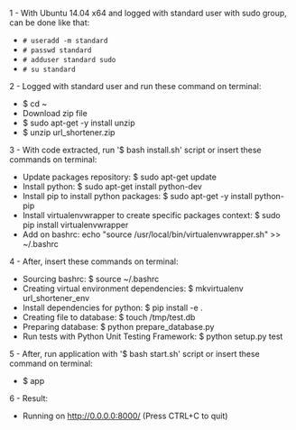 


1 - With Ubuntu 14.04 x64 and logged with standard user with sudo group, can be done like that:
- ```# useradd -m standard``` 
- ```# passwd standard```
- ```# adduser standard sudo```
- ```# su standard```

2 - Logged with standard user and run these command on terminal:
- $ cd ~
- Download zip file 
- $ sudo apt-get -y install unzip
- $ unzip url_shortener.zip

3 - With code extracted, run '$ bash install.sh' script or insert these commands on terminal:
- Update packages repository: 
	$ sudo apt-get update
- Install python: 
	$ sudo apt-get install python-dev
- Install pip to install python packages: 
	$ sudo apt-get -y install python-pip
- Install virtualenvwrapper to create specific packages context: 
	$ sudo pip install virtualenvwrapper
- Add on bashrc: 
	echo "source /usr/local/bin/virtualenvwrapper.sh" >> ~/.bashrc

4 - After, insert these commands on terminal: 
- Sourcing bashrc: 
	$ source ~/.bashrc
- Creating virtual environment dependencies: 
	$ mkvirtualenv url_shortener_env
- Install dependencies for python: 
	$ pip install -e .
- Creating file to database:
	$ touch /tmp/test.db
- Preparing database: 
	$ python prepare_database.py
- Run tests with Python Unit Testing Framework: 
	$ python setup.py test

5 - After, run application with '$ bash start.sh' script or insert these command on terminal:
- $ app

6 - Result:
- Running on http://0.0.0.0:8000/ (Press CTRL+C to quit)
